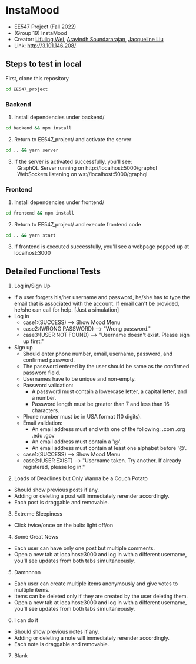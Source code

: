 # InstaMood

- EE547 Project (Fall 2022)
- (Group 19) InstaMood
- Creator: [Lifuling Wei](https://github.com/llling339), [Aravindh Soundararajan](https://github.com/Aravindh-Soundararajan), [Jacqueline Liu](https://github.com/Jacqueline45)
- Link: http://3.101.146.208/

## Steps to test in local
First, clone this repository
```cmd
cd EE547_project
```
### Backend
1. Install dependencies under backend/
```cmd
cd backend && npm install
```
2. Return to EE547_project/ and activate the server
```cmd
cd .. && yarn server
```
3. If the server is activated successfully, you'll see: \
&nbsp; GraphQL Server running on http://localhost:5000/graphql \
&nbsp; WebSockets listening on ws://localhost:5000/graphql
### Frontend
1. Install dependencies under frontend/
```cmd
cd frontend && npm install
```
2. Return to EE547_project/ and execute frontend code
```cmd
cd .. && yarn start
```
3. If frontend is executed successfully, you'll see a webpage popped up at localhost:3000

## Detailed Functional Tests
1. Log in/Sign Up
  - If a user forgets his/her username and password, he/she has to type the email that is associated with the account. If email can't be provided, he/she can call for help. [Just a simulation]
  - Log in
    - case1:(SUCCESS) --> Show Mood Menu
    - case2:(WRONG PASSWORD) --> "Wrong password."
    - case3:(USER NOT FOUND) --> "Username doesn't exist. Please sign up first."
  - Sign up 
    - Should enter phone number, email, username, password, and confirmed password.
    - The password entered by the user should be same as the confirmed password field.
    - Usernames have to be unique and non-empty.
    - Password validation:
      - A password must contain a lowercase letter, a capital letter, and a number.
      - Password length must be greater than 7 and less than 16 characters.
    - Phone number must be in USA format (10 digits).
    - Email validation:
      - An email address must end with one of the following: .com .org .edu .gov
      - An email address must contain a '@'.
      - An email address must contain at least one alphabet before '@'.
    - case1:(SUCCESS) --> Show Mood Menu
    - case2:(USER EXIST) --> "Username taken. Try another. If already registered, please log in."

2. Loads of Deadlines but Only Wanna be a Couch Potato
  - Should show previous posts if any.
  - Adding or deleting a post will immediately rerender accordingly.
  - Each post is draggable and removable. 

3. Extreme Sleepiness
  -  Click twice/once on the bulb: light off/on

4. Some Great News
  - Each user can have only one post but multiple comments.
  - Open a new tab at localhost:3000 and log in with a different username, you'll see updates from both tabs simultaneously.

5. Damnnnnn
  - Each user can create multiple items anonymously and give votes to multiple items.
  - Items can be deleted only if they are created by the user deleting them. 
  - Open a new tab at localhost:3000 and log in with a different username, you'll see updates from both tabs simultaneously.

6. I can do it
  - Should show previous notes if any.
  - Adding or deleting a note will immediately rerender accordingly.
  - Each note is draggable and removable. 
  
7. Blank

